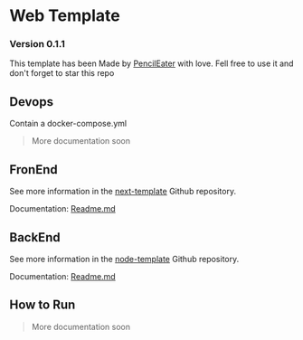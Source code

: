 # Web Template
### Version 0.1.1
This template has been Made by [PencilEater](https://github.com/PencilEater) with love.
Fell free to use it and don't forget to star this repo

## Devops
Contain a docker-compose.yml
>More documentation soon
## FronEnd
See more information in the [next-template](https://github.com/PencilEater/next-template/tree/master) Github repository.

Documentation: [Readme.md](https://github.com/PencilEater/node-template/blob/master/README.md)
## BackEnd
See more information in the [node-template](https://github.com/PencilEater/node-template/tree/master) Github repository.

Documentation: [Readme.md](https://github.com/PencilEater/node-template/blob/master/README.md)
## How to Run
> More documentation soon